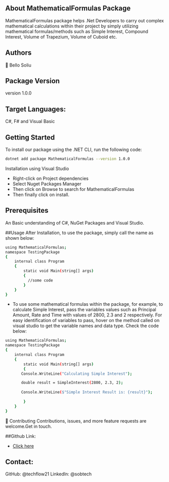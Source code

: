 ## About MathematicalFormulas Package
MathematicalFormulas package helps .Net Developers to carry out complex mathematical calculations within their project by simply utilizing mathematical formulas/methods such as Simple Interest, Compound Interest, Volume of Trapezium, Volume of Cuboid etc. 

## Authors
👤 Bello Soliu

## Package Version
version 1.0.0

## Target Languages: 
C#, F# and Visual Basic

## Getting Started
To install our package using the .NET CLI, run the following code:
```sh
dotnet add package MathematicalFormulas --version 1.0.0
```

Installation using Visual Studio
- Right-click on Project dependencies
- Select Nuget Packages Manager
- Then click on Browse to search for MathematicalFormulas
- Then finally click on install.

## Prerequisites
An Basic understanding of C#, NuGet Packages and Visual Studio.

##Usage
After Installation, to use the package, simply call the name as shown below:

```sh
using MathematicalFormulas;
namespace TestingPackage
{
    internal class Program
    {
        static void Main(string[] args)
        {
          //some code
        }
    }
}
```
- To use some mathematical formulas within the package, for example, to calculate Simple Interest,
pass the variables values such as Principal Amount, Rate and Time with values of 2800, 2.3 and 2 respectively.
For easy identification of variables to pass, hover on the method called on visual studio to get the variable names and data type.
Check the code below:

```sh
using MathematicalFormulas;
namespace TestingPackage
{
    internal class Program
    {
        static void Main(string[] args)
        {
	   Console.WriteLine("Calculating Simple Interest");

	   double result = SimpleInterest(2800, 2.3, 2);
	   
	   Console.WriteLine($"Simple Interest Result is: {result}");
	   
        }
    }
}
```

🤝 Contributing
Contributions, issues, and more feature requests are welcome.Get in touch.

##Github Link:
- [Click here](https://github.com/techflow21/MathematicalFormulas)

## Contact:
GitHub: @techflow21
LinkedIn: @sobtech
